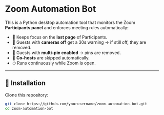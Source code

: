 # Zoom Automation Bot

This is a Python desktop automation tool that monitors the Zoom **Participants panel** and enforces meeting rules automatically:

- 📌 Keeps focus on the **last page** of Participants.
- 🎥 Guests with **cameras off** get a 30s warning → if still off, they are removed.
- 📍 Guests with **multi-pin enabled** → pins are removed.
- 🛑 **Co-hosts** are skipped automatically.
- ⏱ Runs continuously while Zoom is open.

---

## 🚀 Installation

Clone this repository:

```bash
git clone https://github.com/yourusername/zoom-automation-bot.git
cd zoom-automation-bot
